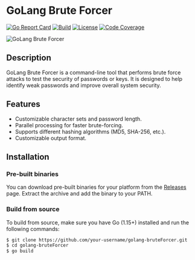 # GoLang Brute Forcer

[![Go Report Card](https://goreportcard.com/badge/github.com/tomp332/gospray)](https://goreportcard.com/report/github.com/tomp332/gospray)
[![Build](https://github.com/tomp332/gospray/actions/workflows/main.yml/badge.svg)](https://github.com/tomp332/gospray/actions/workflows/main.yml)
[![License](https://img.shields.io/github/license/tomp332/gospray.svg)](https://github.com/tomp332/gospray/blob/main/LICENSE.md)
[![Code Coverage](https://codecov.io/gh/tomp332/gospray/settings/badge.svg)](https://codecov.io/gh/tomp332/gospray?branch=main)

![GoLang Brute Forcer](https://github.com/tomp332/gospray/assets/47506972/bcf9917b-a7a8-4f89-90f5-53af74ade1a1)

## Description

GoLang Brute Forcer is a command-line tool that performs brute force attacks to test the security of passwords or keys.
It is designed to help identify weak passwords and improve overall system security.

## Features

- Customizable character sets and password length.
- Parallel processing for faster brute-forcing.
- Supports different hashing algorithms (MD5, SHA-256, etc.).
- Customizable output format.

## Installation

### Pre-built binaries

You can download pre-built binaries for your platform from
the [Releases](https://github.com/your-username/golang-bruteForcer/releases) page. Extract the archive and add the
binary to your PATH.

### Build from source

To build from source, make sure you have Go (1.15+) installed and run the following commands:

```bash
$ git clone https://github.com/your-username/golang-bruteForcer.git
$ cd golang-bruteForcer
$ go build
